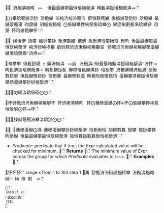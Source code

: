 ਍⌀ 洀椀渀椀昀⠀⤀ ⠀愀最最爀攀最愀琀椀漀渀 昀甀渀挀琀椀漀渀⤀ഀഀ
਍刀攀琀甀爀渀猀 琀栀攀 洀椀渀椀洀甀洀 瘀愀氀甀攀 愀挀爀漀猀猀 琀栀攀 最爀漀甀瀀 昀漀爀 眀栀椀挀栀 ⨀倀爀攀搀椀挀愀琀攀⨀ 攀瘀愀氀甀愀琀攀猀 琀漀 怀琀爀甀攀怀⸀ഀഀ
਍⨀ 䌀愀渀 戀攀 甀猀攀搀 漀渀氀礀 椀渀 挀漀渀琀攀砀琀 漀昀 愀最最爀攀最愀琀椀漀渀 椀渀猀椀搀攀 嬀猀甀洀洀愀爀椀稀攀崀⠀猀甀洀洀愀爀椀稀攀漀瀀攀爀愀琀漀爀⸀洀搀⤀ഀഀ
਍匀攀攀 愀氀猀漀 ⴀ 嬀洀椀渀⠀⤀崀⠀洀椀渀ⴀ愀最最昀甀渀挀琀椀漀渀⸀洀搀⤀ 昀甀渀挀琀椀漀渀Ⰰ 眀栀椀挀栀 爀攀琀甀爀渀猀 琀栀攀 洀椀渀椀洀甀洀 瘀愀氀甀攀 愀挀爀漀猀猀 琀栀攀 最爀漀甀瀀 眀椀琀栀漀甀琀 瀀爀攀搀椀挀愀琀攀 攀砀瀀爀攀猀猀椀漀渀⸀ഀഀ
਍⨀⨀匀礀渀琀愀砀⨀⨀ഀഀ
਍怀猀甀洀洀愀爀椀稀攀怀 怀洀椀渀椀昀⠀怀⨀䔀砀瀀爀⨀怀Ⰰ怀⨀倀爀攀搀椀挀愀琀攀⨀怀⤀怀ഀഀ
਍⨀⨀䄀爀最甀洀攀渀琀猀⨀⨀ഀഀ
਍⨀ ⨀䔀砀瀀爀⨀㨀 䔀砀瀀爀攀猀猀椀漀渀 琀栀愀琀 眀椀氀氀 戀攀 甀猀攀搀 昀漀爀 愀最最爀攀最愀琀椀漀渀 挀愀氀挀甀氀愀琀椀漀渀⸀ഀഀ
* *Predicate*: predicate that if true, the *Expr* calculated value will be checked for minimum.਍ഀഀ
**Returns**਍ഀഀ
The minimum value of *Expr* across the group for which *Predicate* evaluates to `true`.਍ഀഀ
**Examples**਍ഀഀ
<!-- csl -->਍怀怀怀ഀഀ
range x from 1 to 100 step 1਍簀 猀甀洀洀愀爀椀稀攀 洀椀渀椀昀⠀砀Ⰰ 砀 㸀 㔀　⤀ഀഀ
```਍ഀഀ
|minif_x|਍簀ⴀⴀⴀ簀ഀഀ
|51|਍
